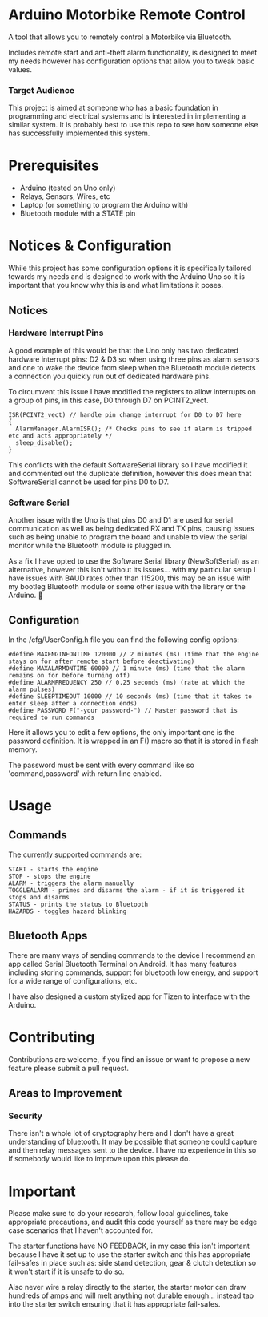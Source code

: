 # Arduino Motorbike Remote Control
A tool that allows you to remotely control a Motorbike via Bluetooth.

Includes remote start and anti-theft alarm functionality, is designed to meet my needs however has configuration options that allow you to tweak basic values.
### Target Audience
This project is aimed at someone who has a basic foundation in programming and electrical systems and is interested in implementing a similar system. It is probably best to use this repo to see how someone else has successfully implemented this system.

# Prerequisites
- Arduino (tested on Uno only)
- Relays, Sensors, Wires, etc
- Laptop (or something to program the Arduino with)
- Bluetooth module with a STATE pin

# Notices & Configuration
While this project has some configuration options it is specifically tailored towards my needs and is designed to work with the Arduino Uno so it is important that you know why this is and what limitations it poses.

## Notices
### Hardware Interrupt Pins
A good example of this would be that the Uno only has two dedicated hardware interrupt pins: D2 & D3 so when using three pins as alarm sensors and one to wake the device from sleep when the Bluetooth module detects a connection you quickly run out of dedicated hardware pins.

To circumvent this issue I have modified the registers to allow interrupts on a group of pins, in this case, D0 through D7 on PCINT2_vect.
```
ISR(PCINT2_vect) // handle pin change interrupt for D0 to D7 here
{
  AlarmManager.AlarmISR(); /* Checks pins to see if alarm is tripped etc and acts appropriately */
  sleep_disable();
}
```
This conflicts with the default SoftwareSerial library so I have modified it and commented out the duplicate definition, however this does mean that SoftwareSerial cannot be used for pins D0 to D7.
### Software Serial
Another issue with the Uno is that pins D0 and D1 are used for serial communication as well as being dedicated RX and TX pins, causing issues such as being unable to program the board and unable to view the serial monitor while the Bluetooth module is plugged in.

As a fix I have opted to use the Software Serial library (NewSoftSerial) as an alternative, however this isn't without its issues... with my particular setup I have issues with BAUD rates other than 115200, this may be an issue with my bootleg Bluetooth module or some other issue with the library or the Arduino. :shrug:

## Configuration
In the /cfg/UserConfig.h file you can find the following config options:
```
#define MAXENGINEONTIME 120000 // 2 minutes (ms) (time that the engine stays on for after remote start before deactivating)
#define MAXALARMONTIME 60000 // 1 minute (ms) (time that the alarm remains on for before turning off)
#define ALARMFREQUENCY 250 // 0.25 seconds (ms) (rate at which the alarm pulses)
#define SLEEPTIMEOUT 10000 // 10 seconds (ms) (time that it takes to enter sleep after a connection ends)
#define PASSWORD F("-your password-") // Master password that is required to run commands
```
Here it allows you to edit a few options, the only important one is the password definition. It is wrapped in an F() macro so that it is stored in flash memory.

The password must be sent with every command like so 'command,password' with return line enabled.

# Usage
## Commands
The currently supported commands are:
```
START - starts the engine
STOP - stops the engine
ALARM - triggers the alarm manually
TOGGLEALARM - primes and disarms the alarm - if it is triggered it stops and disarms
STATUS - prints the status to Bluetooth
HAZARDS - toggles hazard blinking
```
## Bluetooth Apps
There are many ways of sending commands to the device I recommend an app called Serial Bluetooth Terminal on Android. It has many features including storing commands, support for bluetooth low energy, and support for a wide range of configurations, etc.

I have also designed a custom stylized app for Tizen to interface with the Arduino.

# Contributing
Contributions are welcome, if you find an issue or want to propose a new feature please submit a pull request.

## Areas to Improvement
### Security
There isn't a whole lot of cryptography here and I don't have a great understanding of bluetooth.
It may be possible that someone could capture and then relay messages sent to the device. I have no experience in this so if somebody would like to improve upon this please do.

# Important
Please make sure to do your research, follow local guidelines, take appropriate precautions, and audit this code yourself as there may be edge case scenarios that I haven't accounted for.

The starter functions have NO FEEDBACK, in my case this isn't important because I have it set up to use the starter switch and this has appropriate fail-safes in place such as: side stand detection, gear & clutch detection so it won't start if it is unsafe to do so.

Also never wire a relay directly to the starter, the starter motor can draw hundreds of amps and will melt anything not durable enough... instead tap into the starter switch ensuring that it has appropriate fail-safes.